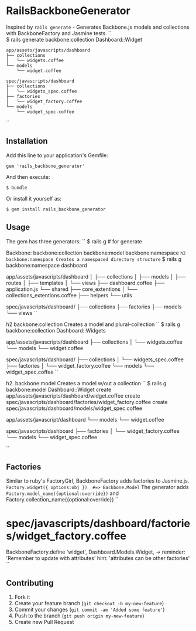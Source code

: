 # RailsBackboneGenerator
Inspired by ``rails generate`` - Generates Backbone.js models and collections with BackboneFactory and Jasmine tests.
``  
    $ rails generate backbone:collection Dashboard::Widget 
    
    app/assets/javascripts/dashboard
    ├── collections
    │   └── widgets.coffee
    └── models
        └── widget.coffee
    
    spec/javascripts/dashboard
    ├── collections
    │   └── widgets_spec.coffee
    ├── factories
    │   └── widget_factory.coffee
    └── models
        └── widget_spec.coffee
``
## Installation

Add this line to your application's Gemfile:

    gem 'rails_backbone_generator'

And then execute:

    $ bundle

Or install it yourself as:

    $ gem install rails_backbone_generator

## Usage
The gem has three generators:
``
$ rails g # for generate

  Backbone:
    backbone:collection
    backbone:model
    backbone:namespace
``
h2 backbone:namespace
Creates a namespaced directory structure
``
$ rails g backbone:namespace dashboard
  
  app/assets/javascripts/dashboard
  │   ├── collections
  │   ├── models
  │   ├── routes
  │   ├── templates
  │   └── views
  ├── dashboard.coffee
  ├── application.js
  └── shared
      ├── core_extentions
      │   └── collections_extentions.coffee
      ├── helpers
      └── utils

  spec/javascripts/dashboard/
  ├── collections
  ├── factories
  ├── models
  └── views
``

h2 backbone:collection
Creates a model and plural-collection 
``
$ rails g backbone:collection Dashboard::Widgets

  app/assets/javascripts/dashboard
  ├── collections
  │   └── widgets.coffee
  └── models
      └── widget.coffee
  
  spec/javascripts/dashboard/
  ├── collections
  │   └── widgets_spec.coffee
  ├── factories
  │   └── widget_factory.coffee
  └── models
      └── widget_spec.coffee
``


h2. backbone:model
Creates a model w/out a collection
``
$ rails g backbone:model Dashboard::Widget
  create  app/assets/javascripts/dashboard/widget.coffee
  create  spec/javascripts/dashboard/factories/widget_factory.coffee
  create  spec/javascripts/dashboard/models/widget_spec.coffee
  
  app/assets/javascript/dashboard
  └── models
      └── widget.coffee
  
  spec/javascripts/dashboard
  ├── factories
  │   └── widget_factory.coffee
  └── models
      └── widget_spec.coffee
  
  
``
## Factories
Similar to ruby's FactoryGirl, BackboneFactory adds factories to Jasmine.js.  ``Factory.widget({ options:obj })  #=> Backbone.Model``
The generator adds ``Factory.model_name({optional:override})`` and Factory.collection_name({optional:override})
``
  # spec/javascripts/dashboard/factories/widget_factory.coffee
  
  BackboneFactory.define 'widget', Dashboard.Models.Widget, ->
    reminder:  'Remember to update with attributes'
        hint:  'attributes can be other factories'
``



## Contributing

1. Fork it
2. Create your feature branch (`git checkout -b my-new-feature`)
3. Commit your changes (`git commit -am 'Added some feature'`)
4. Push to the branch (`git push origin my-new-feature`)
5. Create new Pull Request

